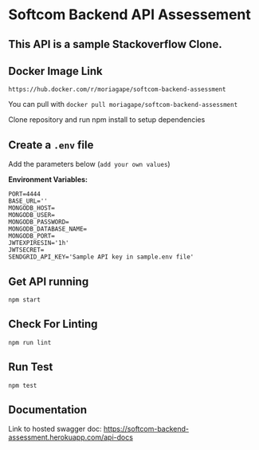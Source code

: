 Softcom Backend API Assessement
==============================================

This API is a sample Stackoverflow Clone.
----------
Docker Image Link
----------
`https://hub.docker.com/r/moriagape/softcom-backend-assessment`

You can pull with
`docker pull moriagape/softcom-backend-assessment`

Clone repository and run npm install to setup dependencies

Create a `.env` file
----------------------------
Add the parameters below (`add your own values`)

**Environment Variables:**
```
PORT=4444
BASE_URL=''
MONGODB_HOST=
MONGODB_USER=
MONGODB_PASSWORD=
MONGODB_DATABASE_NAME=
MONGODB_PORT=
JWTEXPIRESIN='1h'
JWTSECRET=
SENDGRID_API_KEY='Sample API key in sample.env file'
```

Get API running
----------------------------
```
npm start
```
Check For Linting
-------------
```
npm run lint
```
Run Test
-------------
```
npm test
```

## Documentation
Link to hosted swagger doc: https://softcom-backend-assessment.herokuapp.com/api-docs

